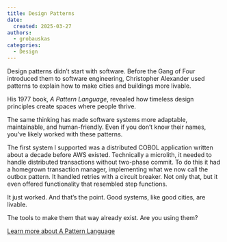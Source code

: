 ```yaml
---
title: Design Patterns
date: 
  created: 2025-03-27
authors: 
  - grobauskas
categories:
  - Design
---
```


Design patterns didn’t start with software. Before the Gang of Four introduced them to software engineering, Christopher Alexander used patterns to explain how to make cities and buildings more livable.

His 1977 book, *A Pattern Language*, revealed how timeless design principles create spaces where people thrive.

<!-- more -->

The same thinking has made software systems more adaptable, maintainable, and human-friendly. Even if you don’t know their names, you’ve likely worked with these patterns.

The first system I supported was a distributed COBOL application written about a decade before AWS existed. Technically a microlith, it needed to handle distributed transactions without two-phase commit. To do this it had a homegrown transaction manager, implementing what we now call the outbox pattern. It handled retries with a circuit breaker. Not only that, but it even offered functionality that resembled step functions.

It just worked. And that’s the point. Good systems, like good cities, are livable.

The tools to make them that way already exist. Are you using them?

[Learn more about A Pattern Language](https://en.m.wikipedia.org/wiki/A_Pattern_Language)